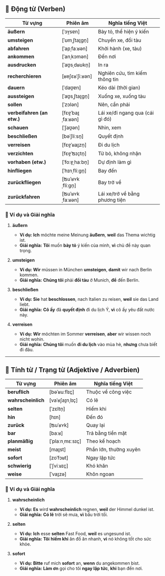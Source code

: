 ## **🔹 Động từ (Verben)**

|**Từ vựng**|**Phiên âm**|**Nghĩa tiếng Việt**|
|---|---|---|
|**äußern**|[ˈɔʏ̯sɐn]|Bày tỏ, thể hiện ý kiến|
|**umsteigen**|[ˈʊmˌʃtaɪ̯ɡn̩]|Chuyển xe, đổi tàu|
|**abfahren**|[ˈapˌfaːʁən]|Khởi hành (xe, tàu)|
|**ankommen**|[ˈanˌkɔmən]|Đến nơi|
|**ausdrucken**|[ˈaʊ̯sˌdʁʊkn̩]|In ra|
|**recherchieren**|[ʁeʃɛʁˈʃiːʁən]|Nghiên cứu, tìm kiếm thông tin|
|**dauern**|[ˈdaʊ̯ɐn]|Kéo dài (thời gian)|
|**aussteigen**|[ˈaʊ̯sˌʃtaɪ̯ɡn̩]|Xuống xe, xuống tàu|
|**sollen**|[ˈzɔlən]|Nên, cần phải|
|**verbeifahren (an etw.)**|[fɛɐ̯ˈbaɪ̯ˌfaːʁən]|Lái xe/đi ngang qua (cái gì đó)|
|**schauen**|[ˈʃaʊ̯ən]|Nhìn, xem|
|**beschließen**|[bəˈʃliːsn̩]|Quyết định|
|**verreisen**|[fɛɐ̯ˈʁaɪ̯zn̩]|Đi du lịch|
|**verzichten**|[fɛɐ̯ˈʦɪçtn̩]|Từ bỏ, không nhận|
|**vorhaben (etw.)**|[ˈfoːɐ̯ˌhaːbn̩]|Dự định làm gì|
|**hinfliegen**|[ˈhɪnˌfliːɡn̩]|Bay đến|
|**zurückfliegen**|[ʦuˈʁʏkˌfliːɡn̩]|Bay trở về|
|**zurückfahren**|[ʦuˈʁʏkˌfaːʁən]|Lái xe/trở về bằng phương tiện|

### **📌 Ví dụ và Giải nghĩa**

1. **äußern**
    
    - **Ví dụ:** **Ich** möchte meine Meinung **äußern**, **weil** das Thema wichtig ist.
    - **Giải nghĩa:** **Tôi** muốn **bày tỏ** ý kiến của mình, **vì** chủ đề này quan trọng.
2. **umsteigen**
    
    - **Ví dụ:** **Wir** müssen in München **umsteigen**, **damit** wir nach Berlin kommen.
    - **Giải nghĩa:** **Chúng tôi** phải **đổi tàu** ở Munich, **để** đến Berlin.
3. **beschließen**
    
    - **Ví dụ:** **Sie** hat **beschlossen**, nach Italien zu reisen, **weil** sie das Land liebt.
    - **Giải nghĩa:** **Cô ấy** đã **quyết định** đi du lịch Ý, **vì** cô ấy yêu đất nước này.
4. **verreisen**
    
    - **Ví dụ:** **Wir** möchten im Sommer **verreisen**, **aber** wir wissen noch nicht wohin.
    - **Giải nghĩa:** **Chúng tôi** muốn **đi du lịch** vào mùa hè, **nhưng** chưa biết đi đâu.

---

## **🔹 Tính từ / Trạng từ (Adjektive / Adverbien)**

|**Từ vựng**|**Phiên âm**|**Nghĩa tiếng Việt**|
|---|---|---|
|**beruflich**|[bəˈʁuːflɪç]|Thuộc về công việc|
|**wahrscheinlich**|[vaˈʁʃaɪ̯nˌlɪç]|Có lẽ|
|**selten**|[ˈzɛltn̩]|Hiếm khi|
|**hin**|[hɪn]|Đến đó|
|**zurück**|[ʦuˈʁʏk]|Quay lại|
|**bar**|[baːʁ]|Trả bằng tiền mặt|
|**planmäßig**|[ˈplaːnˌmɛːsɪç]|Theo kế hoạch|
|**meist**|[maɪ̯st]|Phần lớn, thường xuyên|
|**sofort**|[zoˈfɔʁt]|Ngay lập tức|
|**schwierig**|[ˈʃviːʁɪç]|Khó khăn|
|**weise**|[ˈvaɪ̯zə]|Khôn ngoan|

### **📌 Ví dụ và Giải nghĩa**

1. **wahrscheinlich**
    
    - **Ví dụ:** **Es** wird **wahrscheinlich** regnen, **weil** der Himmel dunkel ist.
    - **Giải nghĩa:** **Có lẽ** trời sẽ mưa, **vì** bầu trời tối.
2. **selten**
    
    - **Ví dụ:** **Ich** esse **selten** Fast Food, **weil** es ungesund ist.
    - **Giải nghĩa:** **Tôi** **hiếm khi** ăn đồ ăn nhanh, **vì** nó không tốt cho sức khỏe.
3. **sofort**
    
    - **Ví dụ:** **Bitte** ruf mich **sofort** an, **wenn** du angekommen bist.
    - **Giải nghĩa:** **Làm ơn** gọi cho tôi **ngay lập tức**, **khi** bạn đến nơi.